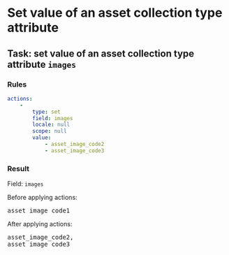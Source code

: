 [comment]: <> (This file is auto-generated based on example-provider.)
# Set value of an asset collection type attribute

## Task: set value of an asset collection type attribute `images`

### Rules

```yaml
actions:
    -
        type: set
        field: images
        locale: null
        scope: null
        value:
            - asset_image_code2
            - asset_image_code3
```

### Result

Field: `images`

Before applying actions: <pre>asset_image_code1</pre>

After applying actions: <pre>asset_image_code2, asset_image_code3</pre>

